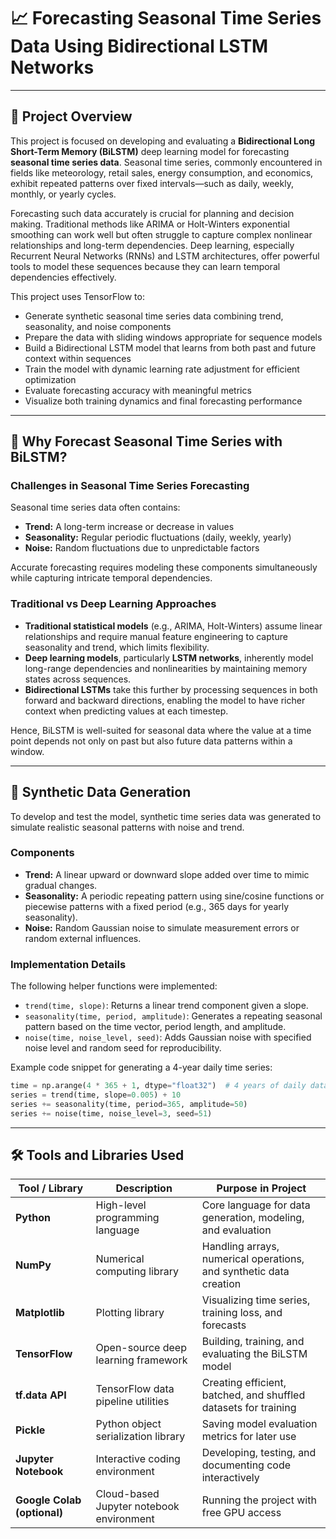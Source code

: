 # 📈 Forecasting Seasonal Time Series Data Using Bidirectional LSTM Networks

---

## 🌟 Project Overview

This project is focused on developing and evaluating a **Bidirectional Long Short-Term Memory (BiLSTM)** deep learning model for forecasting **seasonal time series data**. Seasonal time series, commonly encountered in fields like meteorology, retail sales, energy consumption, and economics, exhibit repeated patterns over fixed intervals—such as daily, weekly, monthly, or yearly cycles.

Forecasting such data accurately is crucial for planning and decision making. Traditional methods like ARIMA or Holt-Winters exponential smoothing can work well but often struggle to capture complex nonlinear relationships and long-term dependencies. Deep learning, especially Recurrent Neural Networks (RNNs) and LSTM architectures, offer powerful tools to model these sequences because they can learn temporal dependencies effectively.

This project uses TensorFlow to:

- Generate synthetic seasonal time series data combining trend, seasonality, and noise components  
- Prepare the data with sliding windows appropriate for sequence models  
- Build a Bidirectional LSTM model that learns from both past and future context within sequences  
- Train the model with dynamic learning rate adjustment for efficient optimization  
- Evaluate forecasting accuracy with meaningful metrics  
- Visualize both training dynamics and final forecasting performance  

---

## 🎯 Why Forecast Seasonal Time Series with BiLSTM?

### Challenges in Seasonal Time Series Forecasting

Seasonal time series data often contains:

- **Trend:** A long-term increase or decrease in values  
- **Seasonality:** Regular periodic fluctuations (daily, weekly, yearly)  
- **Noise:** Random fluctuations due to unpredictable factors  

Accurate forecasting requires modeling these components simultaneously while capturing intricate temporal dependencies.

### Traditional vs Deep Learning Approaches

- **Traditional statistical models** (e.g., ARIMA, Holt-Winters) assume linear relationships and require manual feature engineering to capture seasonality and trend, which limits flexibility.  
- **Deep learning models**, particularly **LSTM networks**, inherently model long-range dependencies and nonlinearities by maintaining memory states across sequences.  
- **Bidirectional LSTMs** take this further by processing sequences in both forward and backward directions, enabling the model to have richer context when predicting values at each timestep.  

Hence, BiLSTM is well-suited for seasonal data where the value at a time point depends not only on past but also future data patterns within a window.

---

## 🧩 Synthetic Data Generation

To develop and test the model, synthetic time series data was generated to simulate realistic seasonal patterns with noise and trend.

### Components

- **Trend:** A linear upward or downward slope added over time to mimic gradual changes.  
- **Seasonality:** A periodic repeating pattern using sine/cosine functions or piecewise patterns with a fixed period (e.g., 365 days for yearly seasonality).  
- **Noise:** Random Gaussian noise to simulate measurement errors or random external influences.  

### Implementation Details

The following helper functions were implemented:

- `trend(time, slope)`: Returns a linear trend component given a slope.  
- `seasonality(time, period, amplitude)`: Generates a repeating seasonal pattern based on the time vector, period length, and amplitude.  
- `noise(time, noise_level, seed)`: Adds Gaussian noise with specified noise level and random seed for reproducibility.  

Example code snippet for generating a 4-year daily time series:

```python
time = np.arange(4 * 365 + 1, dtype="float32")  # 4 years of daily data
series = trend(time, slope=0.005) + 10
series += seasonality(time, period=365, amplitude=50)
series += noise(time, noise_level=3, seed=51)
```

---

## 🛠️ Tools and Libraries Used

| Tool / Library          | Description                                         | Purpose in Project                                    |
|------------------------|-----------------------------------------------------|-----------------------------------------------------|
| **Python**             | High-level programming language                     | Core language for data generation, modeling, and evaluation |
| **NumPy**              | Numerical computing library                          | Handling arrays, numerical operations, and synthetic data creation |
| **Matplotlib**         | Plotting library                                    | Visualizing time series, training loss, and forecasts |
| **TensorFlow**         | Open-source deep learning framework                 | Building, training, and evaluating the BiLSTM model |
| **tf.data API**        | TensorFlow data pipeline utilities                   | Creating efficient, batched, and shuffled datasets for training |
| **Pickle**             | Python object serialization library                  | Saving model evaluation metrics for later use       |
| **Jupyter Notebook**   | Interactive coding environment                        | Developing, testing, and documenting code interactively |
| **Google Colab (optional)** | Cloud-based Jupyter notebook environment          | Running the project with free GPU access             |
